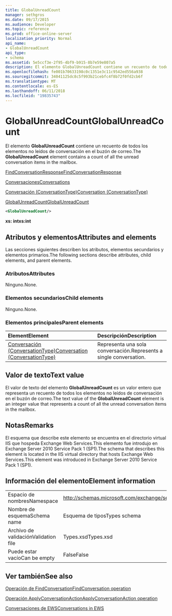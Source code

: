 ```yaml
---
title: GlobalUnreadCount
manager: sethgros
ms.date: 09/17/2015
ms.audience: Developer
ms.topic: reference
ms.prod: office-online-server
localization_priority: Normal
api_name:
- GlobalUnreadCount
api_type:
- schema
ms.assetid: 5e5ccf3e-2f95-4bf9-b915-8b7e59e807a5
description: El elemento GlobalUnreadCount contiene un recuento de todos los elementos no leídos de conversación en el buzón de correo.
ms.openlocfilehash: fe001b70633198c0c1351e3c11c9542ed556a938
ms.sourcegitcommit: 34041125dc8c5f993b21cebfc4f8b72f0fd2cb6f
ms.translationtype: MT
ms.contentlocale: es-ES
ms.lasthandoff: 06/11/2018
ms.locfileid: "19835743"
---
```

# <a name="globalunreadcount"></a><span data-ttu-id="99080-103">GlobalUnreadCount</span><span class="sxs-lookup"><span data-stu-id="99080-103">GlobalUnreadCount</span></span>

<span data-ttu-id="99080-104">El elemento **GlobalUnreadCount** contiene un recuento de todos los elementos no leídos de conversación en el buzón de correo.</span><span class="sxs-lookup"><span data-stu-id="99080-104">The **GlobalUnreadCount** element contains a count of all the unread conversation items in the mailbox.</span></span> 
  
[<span data-ttu-id="99080-105">FindConversationResponse</span><span class="sxs-lookup"><span data-stu-id="99080-105">FindConversationResponse</span></span>](findconversationresponse.md)
  
[<span data-ttu-id="99080-106">Conversaciones</span><span class="sxs-lookup"><span data-stu-id="99080-106">Conversations</span></span>](conversations-ex15websvcsotherref.md)
  
[<span data-ttu-id="99080-107">Conversación (ConversationType)</span><span class="sxs-lookup"><span data-stu-id="99080-107">Conversation (ConversationType)</span></span>](conversation-conversationtype.md)
  
[<span data-ttu-id="99080-108">GlobalUnreadCount</span><span class="sxs-lookup"><span data-stu-id="99080-108">GlobalUnreadCount</span></span>](globalunreadcount.md)
  
```XML
<GlobalUnreadCount/>
```

 <span data-ttu-id="99080-109">**xs: int**</span><span class="sxs-lookup"><span data-stu-id="99080-109">**xs:int**</span></span>
## <a name="attributes-and-elements"></a><span data-ttu-id="99080-110">Atributos y elementos</span><span class="sxs-lookup"><span data-stu-id="99080-110">Attributes and elements</span></span>

<span data-ttu-id="99080-111">Las secciones siguientes describen los atributos, elementos secundarios y elementos primarios.</span><span class="sxs-lookup"><span data-stu-id="99080-111">The following sections describe attributes, child elements, and parent elements.</span></span>
  
### <a name="attributes"></a><span data-ttu-id="99080-112">Atributos</span><span class="sxs-lookup"><span data-stu-id="99080-112">Attributes</span></span>

<span data-ttu-id="99080-113">Ninguno.</span><span class="sxs-lookup"><span data-stu-id="99080-113">None.</span></span>
  
### <a name="child-elements"></a><span data-ttu-id="99080-114">Elementos secundarios</span><span class="sxs-lookup"><span data-stu-id="99080-114">Child elements</span></span>

<span data-ttu-id="99080-115">Ninguno.</span><span class="sxs-lookup"><span data-stu-id="99080-115">None.</span></span>
  
### <a name="parent-elements"></a><span data-ttu-id="99080-116">Elementos principales</span><span class="sxs-lookup"><span data-stu-id="99080-116">Parent elements</span></span>

|<span data-ttu-id="99080-117">**Element**</span><span class="sxs-lookup"><span data-stu-id="99080-117">**Element**</span></span>|<span data-ttu-id="99080-118">**Descripción**</span><span class="sxs-lookup"><span data-stu-id="99080-118">**Description**</span></span>|
|:-----|:-----|
|[<span data-ttu-id="99080-119">Conversación (ConversationType)</span><span class="sxs-lookup"><span data-stu-id="99080-119">Conversation (ConversationType)</span></span>](conversation-conversationtype.md) <br/> |<span data-ttu-id="99080-120">Representa una sola conversación.</span><span class="sxs-lookup"><span data-stu-id="99080-120">Represents a single conversation.</span></span>  <br/> |
   
## <a name="text-value"></a><span data-ttu-id="99080-121">Valor de texto</span><span class="sxs-lookup"><span data-stu-id="99080-121">Text value</span></span>

<span data-ttu-id="99080-122">El valor de texto del elemento **GlobalUnreadCount** es un valor entero que representa un recuento de todos los elementos no leídos de conversación en el buzón de correo.</span><span class="sxs-lookup"><span data-stu-id="99080-122">The text value of the **GlobalUnreadCount** element is an integer value that represents a count of all the unread conversation items in the mailbox.</span></span> 
  
## <a name="remarks"></a><span data-ttu-id="99080-123">Notas</span><span class="sxs-lookup"><span data-stu-id="99080-123">Remarks</span></span>

<span data-ttu-id="99080-124">El esquema que describe este elemento se encuentra en el directorio virtual IIS que hospeda Exchange Web Services.This elemento fue introdujo en Exchange Server 2010 Service Pack 1 (SP1).</span><span class="sxs-lookup"><span data-stu-id="99080-124">The schema that describes this element is located in the IIS virtual directory that hosts Exchange Web Services.This element was introduced in Exchange Server 2010 Service Pack 1 (SP1).</span></span>
  
## <a name="element-information"></a><span data-ttu-id="99080-125">Información del elemento</span><span class="sxs-lookup"><span data-stu-id="99080-125">Element information</span></span>

|||
|:-----|:-----|
|<span data-ttu-id="99080-126">Espacio de nombres</span><span class="sxs-lookup"><span data-stu-id="99080-126">Namespace</span></span>  <br/> |http://schemas.microsoft.com/exchange/services/2006/types  <br/> |
|<span data-ttu-id="99080-127">Nombre de esquema</span><span class="sxs-lookup"><span data-stu-id="99080-127">Schema name</span></span>  <br/> |<span data-ttu-id="99080-128">Esquema de tipos</span><span class="sxs-lookup"><span data-stu-id="99080-128">Types schema</span></span>  <br/> |
|<span data-ttu-id="99080-129">Archivo de validación</span><span class="sxs-lookup"><span data-stu-id="99080-129">Validation file</span></span>  <br/> |<span data-ttu-id="99080-130">Types.xsd</span><span class="sxs-lookup"><span data-stu-id="99080-130">Types.xsd</span></span>  <br/> |
|<span data-ttu-id="99080-131">Puede estar vacío</span><span class="sxs-lookup"><span data-stu-id="99080-131">Can be empty</span></span>  <br/> |<span data-ttu-id="99080-132">False</span><span class="sxs-lookup"><span data-stu-id="99080-132">False</span></span>  <br/> |
   
## <a name="see-also"></a><span data-ttu-id="99080-133">Ver también</span><span class="sxs-lookup"><span data-stu-id="99080-133">See also</span></span>



[<span data-ttu-id="99080-134">Operación de FindConversation</span><span class="sxs-lookup"><span data-stu-id="99080-134">FindConversation operation</span></span>](findconversation-operation.md)
  
[<span data-ttu-id="99080-135">Operación ApplyConversationAction</span><span class="sxs-lookup"><span data-stu-id="99080-135">ApplyConversationAction operation</span></span>](applyconversationaction-operation.md)


[<span data-ttu-id="99080-136">Conversaciones de EWS</span><span class="sxs-lookup"><span data-stu-id="99080-136">Conversations in EWS</span></span>](http://msdn.microsoft.com/library/91e64629-db6c-4c94-9dcb-d386232e8467%28Office.15%29.aspx)

